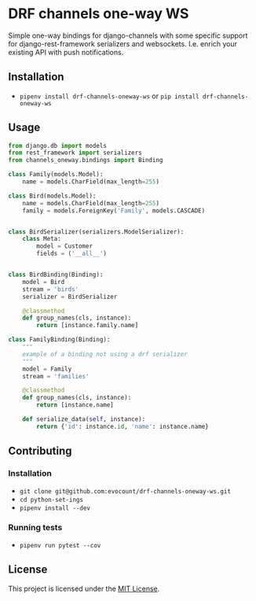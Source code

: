 # DRF channels one-way WS

Simple one-way bindings for django-channels with some specific support for django-rest-framework serializers and websockets. I.e. enrich your existing API with push notifications.

## Installation

* `pipenv install drf-channels-oneway-ws` or `pip install drf-channels-oneway-ws`

## Usage

```python
from django.db import models
from rest_framework import serializers
from channels_oneway.bindings import Binding

class Family(models.Model):
    name = models.CharField(max_length=255)

class Bird(models.Model):
    name = models.CharField(max_length=255)
    family = models.ForeignKey('Family', models.CASCADE)


class BirdSerializer(serializers.ModelSerializer):
    class Meta:
        model = Customer
        fields = ('__all__')


class BirdBinding(Binding):
    model = Bird
    stream = 'birds'
    serializer = BirdSerializer

    @classmethod
    def group_names(cls, instance):
        return [instance.family.name]

class FamilyBinding(Binding):
    """
    example of a binding not using a drf serializer
    """
    model = Family
    stream = 'families'

    @classmethod
    def group_names(cls, instance):
        return [instance.name]

    def serialize_data(self, instance):
        return {'id': instance.id, 'name': instance.name}
```


## Contributing

### Installation

* `git clone git@github.com:evocount/drf-channels-oneway-ws.git`
* `cd python-set-ings`
* `pipenv install --dev`

### Running tests

* `pipenv run pytest --cov`

## License

This project is licensed under the [MIT License](LICENSE.md).
